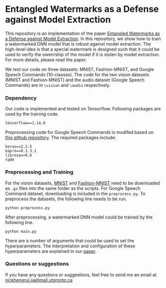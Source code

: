 # Entangled Watermarks as a Defense against Model Extraction

This repository is an implementation of the paper [Entangled Watermarks as a Defense against Model Extraction](https://PLACEHOLDER). In this repository, we show how to train a watermarked DNN model that is robust against model extraction. The high-level idea is that a special watermark is designed such that it could be used to verify the owenrship of the model if it is stolen by model extraction. For more details, please read the paper.

We test our code on three datasets: MNIST, Fashion-MNIST, and Google Speech Commands (10-classes). The code for the two vision datasets (MNIST and Fashion-MNIST) and the audio dataset (Google Speech Commands) are in `\vision` and `\audio` respectively.

### Dependency
Our code is implemented and tested on Tensorflow. Following packages are used by the training code.
```
tensorflow==1.14.0
```
Preprocessing code for Google Speech Commands is modifed based on [this github repository](https://github.com/douglas125/SpeechCmdRecognition). The required packages include:
```
keras==2.2.5
kapre==0.1.3.1
librosa==0.6
tqdm
```

### Preprocessing and Training
For the vision datasets, [MNIST](http://yann.lecun.com/exdb/mnist/) and [Fashion-MNIST](https://github.com/zalandoresearch/fashion-mnist) need to be downloaded as `.gz` files into the same folder as the scripts. For Google Speech Command dataset, downloading is included in the `preprocess.py`.
To preprocess the datasets, the following line needs to be run.
```
python preprocess.py
```
After preprocessing, a watermarked DNN model could be trained by the following line. 
```
python main.py
```
There are a number of arguments that could be used to set the hyperparameters. The interpretation and configuration of these hyperparameters are explained in our [paper](https://PLACEHOLDER).

### Questions or suggestions
If you have any questions or suggestions, feel free to send me an email at nickhengrui.jia@mail.utoronto.ca
